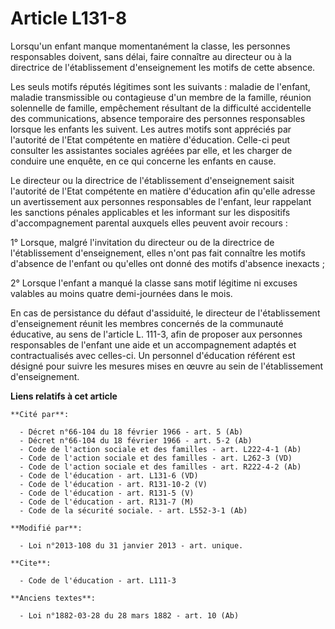 # Article L131-8

Lorsqu'un enfant manque momentanément la classe, les personnes responsables doivent, sans délai, faire connaître au directeur
ou à la directrice de l'établissement d'enseignement les motifs de cette absence. 

Les seuls motifs réputés légitimes sont les suivants : maladie de l'enfant, maladie transmissible ou contagieuse d'un membre
de la famille, réunion solennelle de famille, empêchement résultant de la difficulté accidentelle des communications, absence
temporaire des personnes responsables lorsque les enfants les suivent. Les autres motifs sont appréciés par l'autorité de
l'Etat compétente en matière d'éducation. Celle-ci peut consulter les assistantes sociales agréées par elle, et les charger
de conduire une enquête, en ce qui concerne les enfants en cause. 

Le directeur ou la directrice de l'établissement d'enseignement saisit l'autorité de l'Etat compétente en matière d'éducation
afin qu'elle adresse un avertissement aux personnes responsables de l'enfant, leur rappelant les sanctions pénales
applicables et les informant sur les dispositifs d'accompagnement parental auxquels elles peuvent avoir recours : 

1° Lorsque, malgré l'invitation du directeur ou de la directrice de l'établissement d'enseignement, elles n'ont pas fait
connaître les motifs d'absence de l'enfant ou qu'elles ont donné des motifs d'absence inexacts ; 

2° Lorsque l'enfant a manqué la classe sans motif légitime ni excuses valables au moins quatre demi-journées dans le mois. 

En cas de persistance du défaut d'assiduité, le directeur de l'établissement d'enseignement réunit les membres concernés de
la communauté éducative, au sens de l'article L. 111-3, afin de proposer aux personnes responsables de l'enfant une aide et
un accompagnement adaptés et contractualisés avec celles-ci. Un personnel d'éducation référent est désigné pour suivre les
mesures mises en œuvre au sein de l'établissement d'enseignement.

**Liens relatifs à cet article**

	**Cité par**:

	  - Décret n°66-104 du 18 février 1966 - art. 5 (Ab)
	  - Décret n°66-104 du 18 février 1966 - art. 5-2 (Ab)
	  - Code de l'action sociale et des familles - art. L222-4-1 (Ab)
	  - Code de l'action sociale et des familles - art. L262-3 (VD)
	  - Code de l'action sociale et des familles - art. R222-4-2 (Ab)
	  - Code de l'éducation - art. L131-6 (VD)
	  - Code de l'éducation - art. R131-10-2 (V)
	  - Code de l'éducation - art. R131-5 (V)
	  - Code de l'éducation - art. R131-7 (M)
	  - Code de la sécurité sociale. - art. L552-3-1 (Ab)

	**Modifié par**:

	  - Loi n°2013-108 du 31 janvier 2013 - art. unique.

	**Cite**:

	  - Code de l'éducation - art. L111-3

	**Anciens textes**:

	  - Loi n°1882-03-28 du 28 mars 1882 - art. 10 (Ab)
